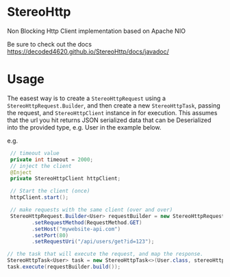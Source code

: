 # StereoHttp
Non Blocking Http Client implementation based on Apache NIO

Be sure to check out the docs
https://decoded4620.github.io/StereoHttp/docs/javadoc/


# Usage
The easest way is to create a `StereoHttpRequest` using a `StereoHttpRequest.Builder`, and then create a new `StereoHttpTask`, passing the request, and `StereoHttpClient` instance in for execution. This assumes that the url you hit returns JSON serialized data that can be Deserialized into the provided type, e.g. User in the example below.

e.g.
```java
 // timeout value
 private int timeout = 2000;
 // inject the client
 @Inject
 private StereoHttpClient httpClient;

 // Start the client (once)
 httpClient.start();

 // make requests with the same client (over and over)
 StereoHttpRequest.Builder<User> requestBuilder = new StereoHttpRequest.Builder<>(User.class)
        .setRequestMethod(RequestMethod.GET)
        .setHost("mywebsite-api.com")
        .setPort(80)
        .setRequestUri("/api/users/get?id=123");

// the task that will execute the request, and map the response.
StereoHttpTask<User> task = new StereoHttpTask<>(User.class, stereoHttpClient, timeout);
task.execute(requestBuilder.build());
```
